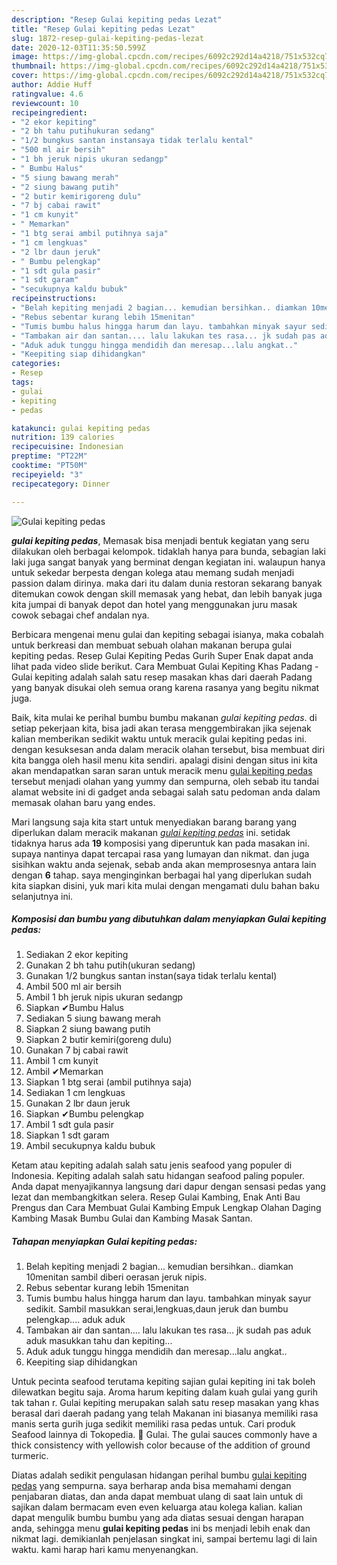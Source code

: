 ```yaml
---
description: "Resep Gulai kepiting pedas Lezat"
title: "Resep Gulai kepiting pedas Lezat"
slug: 1872-resep-gulai-kepiting-pedas-lezat
date: 2020-12-03T11:35:50.599Z
image: https://img-global.cpcdn.com/recipes/6092c292d14a4218/751x532cq70/gulai-kepiting-pedas-foto-resep-utama.jpg
thumbnail: https://img-global.cpcdn.com/recipes/6092c292d14a4218/751x532cq70/gulai-kepiting-pedas-foto-resep-utama.jpg
cover: https://img-global.cpcdn.com/recipes/6092c292d14a4218/751x532cq70/gulai-kepiting-pedas-foto-resep-utama.jpg
author: Addie Huff
ratingvalue: 4.6
reviewcount: 10
recipeingredient:
- "2 ekor kepiting"
- "2 bh tahu putihukuran sedang"
- "1/2 bungkus santan instansaya tidak terlalu kental"
- "500 ml air bersih"
- "1 bh jeruk nipis ukuran sedangp"
- " Bumbu Halus"
- "5 siung bawang merah"
- "2 siung bawang putih"
- "2 butir kemirigoreng dulu"
- "7 bj cabai rawit"
- "1 cm kunyit"
- " Memarkan"
- "1 btg serai ambil putihnya saja"
- "1 cm lengkuas"
- "2 lbr daun jeruk"
- " Bumbu pelengkap"
- "1 sdt gula pasir"
- "1 sdt garam"
- "secukupnya kaldu bubuk"
recipeinstructions:
- "Belah kepiting menjadi 2 bagian... kemudian bersihkan.. diamkan 10menitan sambil diberi oerasan jeruk nipis."
- "Rebus sebentar kurang lebih 15menitan"
- "Tumis bumbu halus hingga harum dan layu. tambahkan minyak sayur sedikit. Sambil masukkan serai,lengkuas,daun jeruk dan bumbu pelengkap.... aduk aduk"
- "Tambakan air dan santan.... lalu lakukan tes rasa... jk sudah pas aduk aduk masukkan tahu dan kepiting..."
- "Aduk aduk tunggu hingga mendidih dan meresap...lalu angkat.."
- "Keepiting siap dihidangkan"
categories:
- Resep
tags:
- gulai
- kepiting
- pedas

katakunci: gulai kepiting pedas 
nutrition: 139 calories
recipecuisine: Indonesian
preptime: "PT22M"
cooktime: "PT50M"
recipeyield: "3"
recipecategory: Dinner

---
```



![Gulai kepiting pedas](https://img-global.cpcdn.com/recipes/6092c292d14a4218/751x532cq70/gulai-kepiting-pedas-foto-resep-utama.jpg)

<b><i>gulai kepiting pedas</i></b>, Memasak bisa menjadi bentuk kegiatan yang seru dilakukan oleh berbagai kelompok. tidaklah hanya para bunda, sebagian laki laki juga sangat banyak yang berminat dengan kegiatan ini. walaupun hanya untuk sekedar berpesta dengan kolega atau memang sudah menjadi passion dalam dirinya. maka dari itu dalam dunia restoran sekarang banyak ditemukan cowok dengan skill memasak yang hebat, dan lebih banyak juga kita jumpai di banyak depot dan hotel yang menggunakan juru masak cowok sebagai chef andalan nya.

Berbicara mengenai menu gulai dan kepiting sebagai isianya, maka cobalah untuk berkreasi dan membuat sebuah olahan makanan berupa gulai kepiting pedas. Resep Gulai Kepiting Pedas Gurih Super Enak dapat anda lihat pada video slide berikut. Cara Membuat Gulai Kepiting Khas Padang - Gulai kepiting adalah salah satu resep masakan khas dari daerah Padang yang banyak disukai oleh semua orang karena rasanya yang begitu nikmat juga.

Baik, kita mulai ke perihal bumbu bumbu makanan <i>gulai kepiting pedas</i>. di setiap pekerjaan kita, bisa jadi akan terasa menggembirakan jika sejenak kalian memberikan sedikit waktu untuk meracik gulai kepiting pedas ini. dengan kesuksesan anda dalam meracik olahan tersebut, bisa membuat diri kita bangga oleh hasil menu kita sendiri. apalagi disini dengan situs ini kita akan mendapatkan saran saran untuk meracik menu <u>gulai kepiting pedas</u> tersebut menjadi olahan yang yummy dan sempurna, oleh sebab itu tandai alamat website ini di gadget anda sebagai salah satu pedoman anda dalam memasak olahan baru yang endes.


Mari langsung saja kita start untuk menyediakan barang barang yang diperlukan dalam meracik makanan <u><i>gulai kepiting pedas</i></u> ini. setidak tidaknya harus ada <b>19</b> komposisi yang diperuntuk kan pada masakan ini. supaya nantinya dapat tercapai rasa yang lumayan dan nikmat. dan juga sisihkan waktu anda sejenak, sebab anda akan memprosesnya antara lain dengan <b>6</b> tahap. saya menginginkan berbagai hal yang diperlukan sudah kita siapkan disini, yuk mari kita mulai dengan mengamati dulu bahan baku selanjutnya ini.

<!--inarticleads1-->

##### Komposisi dan bumbu yang dibutuhkan dalam menyiapkan Gulai kepiting pedas:

1. Sediakan 2 ekor kepiting
1. Gunakan 2 bh tahu putih(ukuran sedang)
1. Gunakan 1/2 bungkus santan instan(saya tidak terlalu kental)
1. Ambil 500 ml air bersih
1. Ambil 1 bh jeruk nipis ukuran sedangp
1. Siapkan  ✔Bumbu Halus
1. Sediakan 5 siung bawang merah
1. Siapkan 2 siung bawang putih
1. Siapkan 2 butir kemiri(goreng dulu)
1. Gunakan 7 bj cabai rawit
1. Ambil 1 cm kunyit
1. Ambil  ✔Memarkan
1. Siapkan 1 btg serai (ambil putihnya saja)
1. Sediakan 1 cm lengkuas
1. Gunakan 2 lbr daun jeruk
1. Siapkan  ✔Bumbu pelengkap
1. Ambil 1 sdt gula pasir
1. Siapkan 1 sdt garam
1. Ambil secukupnya kaldu bubuk


Ketam atau kepiting adalah salah satu jenis seafood yang populer di Indonesia. Kepiting adalah salah satu hidangan seafood paling populer. Anda dapat menyajikannya langsung dari dapur dengan sensasi pedas yang lezat dan membangkitkan selera. Resep Gulai Kambing, Enak Anti Bau Prengus dan Cara Membuat Gulai Kambing Empuk Lengkap Olahan Daging Kambing Masak Bumbu Gulai dan Kambing Masak Santan. 

<!--inarticleads2-->

##### Tahapan menyiapkan Gulai kepiting pedas:

1. Belah kepiting menjadi 2 bagian... kemudian bersihkan.. diamkan 10menitan sambil diberi oerasan jeruk nipis.
1. Rebus sebentar kurang lebih 15menitan
1. Tumis bumbu halus hingga harum dan layu. tambahkan minyak sayur sedikit. Sambil masukkan serai,lengkuas,daun jeruk dan bumbu pelengkap.... aduk aduk
1. Tambakan air dan santan.... lalu lakukan tes rasa... jk sudah pas aduk aduk masukkan tahu dan kepiting...
1. Aduk aduk tunggu hingga mendidih dan meresap...lalu angkat..
1. Keepiting siap dihidangkan


Untuk pecinta seafood terutama kepiting sajian gulai kepiting ini tak boleh dilewatkan begitu saja. Aroma harum kepiting dalam kuah gulai yang gurih tak tahan r. Gulai kepiting merupakan salah satu resep masakan yang khas berasal dari daerah padang yang telah Makanan ini biasanya memiliki rasa manis serta gurih juga sedikit memiliki rasa pedas untuk. Cari produk Seafood lainnya di Tokopedia. 🎦 Gulai. The gulai sauces commonly have a thick consistency with yellowish color because of the addition of ground turmeric. 

Diatas adalah sedikit pengulasan hidangan perihal bumbu <u>gulai kepiting pedas</u> yang sempurna. saya berharap anda bisa memahami dengan penjabaran diatas, dan anda dapat membuat ulang di saat lain untuk di sajikan dalam bermacam even even keluarga atau kolega kalian. kalian dapat mengulik bumbu bumbu yang ada diatas sesuai dengan harapan anda, sehingga menu <b>gulai kepiting pedas</b> ini bs menjadi lebih enak dan nikmat lagi. demikianlah penjelasan singkat ini, sampai bertemu lagi di lain waktu. kami harap hari kamu menyenangkan.

